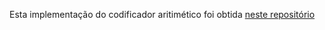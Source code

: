 Esta implementação do codificador aritimético foi obtida [neste repositório](https://github.com/nayuki/Reference-arithmetic-coding)